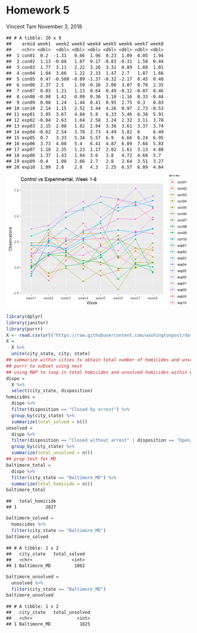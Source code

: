 Homework 5
================
Vincent Tam
November 3, 2018

    ## # A tibble: 20 x 9
    ##    armid week1  week2 week3 week4 week5 week6 week7 week8
    ##    <chr> <dbl>  <dbl> <dbl> <dbl> <dbl> <dbl> <dbl> <dbl>
    ##  1 con01  0.2  -1.31   0.66  1.96  0.23  1.09  0.05  1.94
    ##  2 con02  1.13 -0.88   1.07  0.17 -0.83 -0.31  1.58  0.44
    ##  3 con03  1.77  3.11   2.22  3.26  3.31  0.89  1.88  1.01
    ##  4 con04  1.04  3.66   1.22  2.33  1.47  2.7   1.87  1.66
    ##  5 con05  0.47 -0.580 -0.09 -1.37 -0.32 -2.17  0.45  0.48
    ##  6 con06  2.37  2.5    1.59 -0.16  2.08  3.07  0.78  2.35
    ##  7 con07  0.03  1.21   1.13  0.64  0.49 -0.12 -0.07  0.46
    ##  8 con08 -0.08  1.42   0.09  0.36  1.18 -1.16  0.33 -0.44
    ##  9 con09  0.08  1.24   1.44  0.41  0.95  2.75  0.3   0.03
    ## 10 con10  2.14  1.15   2.52  3.44  4.26  0.97  2.73 -0.53
    ## 11 exp01  3.05  3.67   4.84  5.8   6.33  5.46  6.38  5.91
    ## 12 exp02 -0.84  2.63   1.64  2.58  1.24  2.32  3.11  3.78
    ## 13 exp03  2.15  2.08   1.82  2.84  3.36  3.61  3.37  3.74
    ## 14 exp04 -0.62  2.54   3.78  2.73  4.49  5.82  6     6.49
    ## 15 exp05  0.7   3.33   5.34  5.57  6.9   6.66  6.24  6.95
    ## 16 exp06  3.73  4.08   5.4   6.41  4.87  6.09  7.66  5.83
    ## 17 exp07  1.18  2.35   1.23  1.17  2.02  1.61  3.13  4.88
    ## 18 exp08  1.37  1.43   1.84  3.6   3.8   4.72  4.68  5.7 
    ## 19 exp09 -0.4   1.08   2.66  2.7   2.8   2.64  3.51  3.27
    ## 20 exp10  1.09  2.8    2.8   4.3   2.25  6.57  6.09  4.64

![](markdown_files/figure-markdown_github/Problem%201,%20setup-1.png)

``` r
library(dplyr)
library(janitor)
library(purrr)
X <- read.csv(url("https://raw.githubusercontent.com/washingtonpost/data-homicides/master/homicide-data.csv"))
X = 
  X %>%
  unite(city_state, city, state)
## summarize within cities to obtain total number of homicides and unsolved homicides
## purrr to subset using nest
## using MAP to loop in total homicides and unsolved homicides within each unique city/state
dispo = 
  X %>%
  select(city_state, disposition) 
homicides =
  dispo %>%
  filter(disposition == "Closed by arrest") %>%
  group_by(city_state) %>%
  summarize(total_solved = n())
unsolved =
  dispo %>%
  filter(disposition == "Closed without arrest" | disposition == "Open/No arrest") %>%
  group_by(city_state) %>%
  summarize(total_unsolved = n())
## prop test for MD
baltimore_total =
  dispo %>%
  filter(city_state == "Baltimore_MD") %>%
  summarize(total_homicide = n())
baltimore_total
```

    ##   total_homicide
    ## 1           2827

``` r
baltimore_solved =
  homicides %>%
  filter(city_state == "Baltimore_MD")
baltimore_solved
```

    ## # A tibble: 1 x 2
    ##   city_state   total_solved
    ##   <chr>               <int>
    ## 1 Baltimore_MD         1002

``` r
baltimore_unsolved = 
  unsolved %>%
  filter(city_state == "Baltimore_MD")
baltimore_unsolved
```

    ## # A tibble: 1 x 2
    ##   city_state   total_unsolved
    ##   <chr>                 <int>
    ## 1 Baltimore_MD           1825
